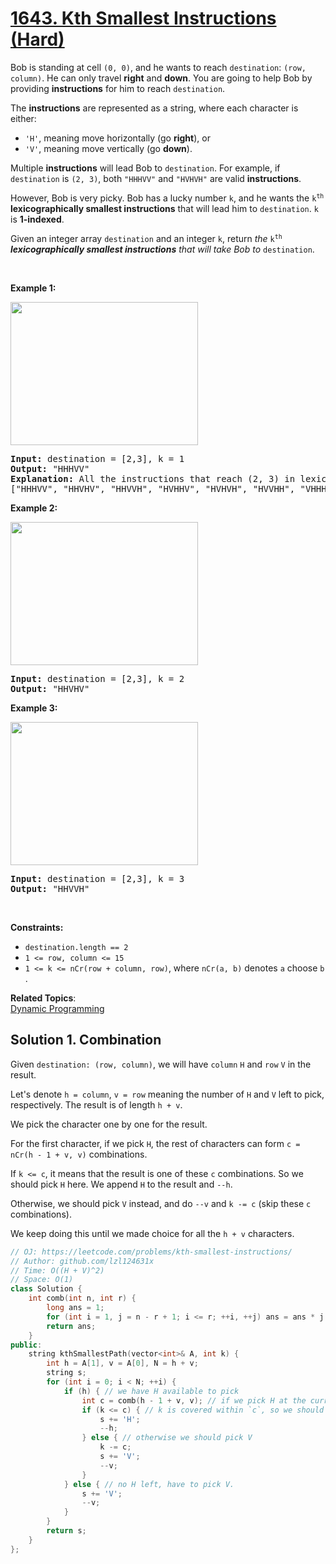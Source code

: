 # [1643. Kth Smallest Instructions (Hard)](https://leetcode.com/problems/kth-smallest-instructions/)

<p>Bob is standing at cell <code>(0, 0)</code>, and he wants to reach <code>destination</code>: <code>(row, column)</code>. He can only travel <strong>right</strong> and <strong>down</strong>. You are going to help Bob by providing <strong>instructions</strong> for him to reach <code>destination</code>.</p>

<p>The <strong>instructions</strong> are represented as a string, where each character is either:</p>

<ul>
	<li><code>'H'</code>, meaning move horizontally (go <strong>right</strong>), or</li>
	<li><code>'V'</code>, meaning move vertically (go <strong>down</strong>).</li>
</ul>

<p>Multiple <strong>instructions</strong> will lead Bob to <code>destination</code>. For example, if <code>destination</code> is <code>(2, 3)</code>, both <code>"HHHVV"</code> and <code>"HVHVH"</code> are valid <strong>instructions</strong>.</p>

<ul>
</ul>

<p>However, Bob is very picky. Bob has a lucky number <code>k</code>, and he wants the <code>k<sup>th</sup></code> <strong>lexicographically smallest instructions</strong> that will lead him to <code>destination</code>. <code>k</code> is <strong>1-indexed</strong>.</p>

<p>Given an integer array <code>destination</code> and an integer <code>k</code>, return <em>the </em><code>k<sup>th</sup></code><em> <b>lexicographically smallest instructions</b>&nbsp;that will take Bob to </em><code>destination</code>.</p>

<p>&nbsp;</p>
<p><strong>Example 1:</strong></p>

<p><img alt="" src="https://assets.leetcode.com/uploads/2020/10/12/ex1.png" style="width: 300px; height: 229px;"></p>

<pre><strong>Input:</strong> destination = [2,3], k = 1
<strong>Output:</strong> "HHHVV"
<strong>Explanation:</strong> All the instructions that reach (2, 3) in lexicographic order are as follows:
["HHHVV", "HHVHV", "HHVVH", "HVHHV", "HVHVH", "HVVHH", "VHHHV", "VHHVH", "VHVHH", "VVHHH"].
</pre>

<p><strong>Example 2:</strong></p>

<p><strong><img alt="" src="https://assets.leetcode.com/uploads/2020/10/12/ex2.png" style="width: 300px; height: 229px;"></strong></p>

<pre><strong>Input:</strong> destination = [2,3], k = 2
<strong>Output:</strong> "HHVHV"
</pre>

<p><strong>Example 3:</strong></p>

<p><strong><img alt="" src="https://assets.leetcode.com/uploads/2020/10/12/ex3.png" style="width: 300px; height: 229px;"></strong></p>

<pre><strong>Input:</strong> destination = [2,3], k = 3
<strong>Output:</strong> "HHVVH"
</pre>

<p>&nbsp;</p>
<p><strong>Constraints:</strong></p>

<ul>
	<li><code>destination.length == 2</code></li>
	<li><code>1 &lt;= row, column &lt;= 15</code></li>
	<li><code>1 &lt;= k &lt;= nCr(row + column, row)</code>, where <code>nCr(a, b)</code> denotes <code>a</code> choose <code>b</code>​​​​​.</li>
</ul>


**Related Topics**:  
[Dynamic Programming](https://leetcode.com/tag/dynamic-programming/)

## Solution 1. Combination

Given `destination: (row, column)`, we will have `column` `H` and `row` `V` in the result.

Let's denote `h = column`, `v = row` meaning the number of `H` and `V` left to pick, respectively. The result is of length `h + v`.

We pick the character one by one for the result.

For the first character, if we pick `H`, the rest of characters can form `c = nCr(h - 1 + v, v)` combinations.

If `k <= c`, it means that the result is one of these `c` combinations. So we should pick `H` here. We append `H` to the result and `--h`.

Otherwise, we should pick `V` instead, and do `--v` and `k -= c` (skip these `c` combinations).

We keep doing this until we made choice for all the `h + v` characters.

```cpp
// OJ: https://leetcode.com/problems/kth-smallest-instructions/
// Author: github.com/lzl124631x
// Time: O((H + V)^2)
// Space: O(1)
class Solution {
    int comb(int n, int r) {
        long ans = 1;
        for (int i = 1, j = n - r + 1; i <= r; ++i, ++j) ans = ans * j / i;
        return ans;
    }
public:
    string kthSmallestPath(vector<int>& A, int k) {
        int h = A[1], v = A[0], N = h + v;
        string s;
        for (int i = 0; i < N; ++i) {
            if (h) { // we have H available to pick
                int c = comb(h - 1 + v, v); // if we pick H at the current position, there will be `c` combinations for the rest of characters
                if (k <= c) { // k is covered within `c`, so we should pick H.
                    s += 'H';
                    --h;
                } else { // otherwise we should pick V
                    k -= c;
                    s += 'V';
                    --v;
                }
            } else { // no H left, have to pick V.
                s += 'V';
                --v;
            }
        }
        return s;
    }
};
```